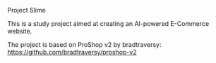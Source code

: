 Project Slime

This is a study project aimed at creating an AI-powered E-Commerce website.

The project is based on ProShop v2 by bradtraversy: https://github.com/bradtraversy/proshop-v2